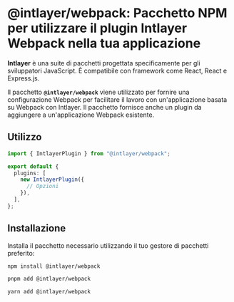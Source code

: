 # @intlayer/webpack: Pacchetto NPM per utilizzare il plugin Intlayer Webpack nella tua applicazione

**Intlayer** è una suite di pacchetti progettata specificamente per gli sviluppatori JavaScript. È compatibile con framework come React, React e Express.js.

Il pacchetto **`@intlayer/webpack`** viene utilizzato per fornire una configurazione Webpack per facilitare il lavoro con un'applicazione basata su Webpack con Intlayer. Il pacchetto fornisce anche un plugin da aggiungere a un'applicazione Webpack esistente.

## Utilizzo

```ts
import { IntlayerPlugin } from "@intlayer/webpack";

export default {
  plugins: [
    new IntlayerPlugin({
      // Opzioni
    }),
  ],
};
```

## Installazione

Installa il pacchetto necessario utilizzando il tuo gestore di pacchetti preferito:

```bash packageManager="npm"
npm install @intlayer/webpack
```

```bash packageManager="pnpm"
pnpm add @intlayer/webpack
```

```bash packageManager="yarn"
yarn add @intlayer/webpack
```
